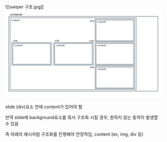 ![[swiper 구조.jpg]]
<img src="https://github.com/saugjong0521/Dev/blob/7377d9b5dfcd79f1c5c67c543c1f6753aded3b8d/swiper%20%EA%B5%AC%EC%A1%B0.jpg">

slide (div)요소 안에 content가 있어야 함

만약 slide에 background요소를 줘서 구조화 시킬 경우, 원하지 않는 동작이 발생할 수 있음

즉 아래의 예시처럼 구조화를 진행해야 안정적임,
<container>
	<wrapper>
		<slide>
			content (ex, img, div 등)
		</slide>
	</wrapper>
</container>

